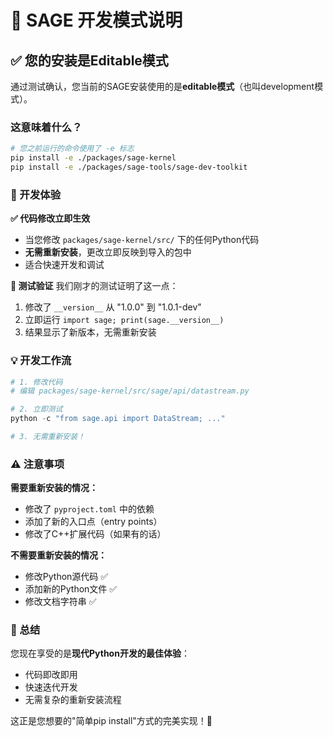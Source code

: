 # 🔧 SAGE 开发模式说明

## ✅ 您的安装是Editable模式

通过测试确认，您当前的SAGE安装使用的是**editable模式**（也叫development模式）。

### 这意味着什么？

```bash
# 您之前运行的命令使用了 -e 标志
pip install -e ./packages/sage-kernel
pip install -e ./packages/sage-tools/sage-dev-toolkit
```

### 🚀 开发体验

**✅ 代码修改立即生效**
- 当您修改 `packages/sage-kernel/src/` 下的任何Python代码
- **无需重新安装**，更改立即反映到导入的包中
- 适合快速开发和调试

**📝 测试验证**
我们刚才的测试证明了这一点：
1. 修改了 `__version__` 从 "1.0.0" 到 "1.0.1-dev"
2. 立即运行 `import sage; print(sage.__version__)`
3. 结果显示了新版本，无需重新安装

### 💡 开发工作流

```python
# 1. 修改代码
# 编辑 packages/sage-kernel/src/sage/api/datastream.py

# 2. 立即测试
python -c "from sage.api import DataStream; ..."

# 3. 无需重新安装！
```

### ⚠️ 注意事项

**需要重新安装的情况：**
- 修改了 `pyproject.toml` 中的依赖
- 添加了新的入口点（entry points）
- 修改了C++扩展代码（如果有的话）

**不需要重新安装的情况：**
- 修改Python源代码 ✅
- 添加新的Python文件 ✅
- 修改文档字符串 ✅

### 🎯 总结

您现在享受的是**现代Python开发的最佳体验**：
- 代码即改即用
- 快速迭代开发
- 无需复杂的重新安装流程

这正是您想要的"简单pip install"方式的完美实现！🎉
